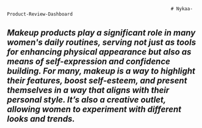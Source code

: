                                                                 # Nykaa-Product-Review-Dashboard
## *Makeup products play a significant role in many women's daily routines, serving not just as tools for enhancing physical appearance but also as means of self-expression and confidence building. For many, makeup is a way to highlight their features, boost self-esteem, and present themselves in a way that aligns with their personal style. It’s also a creative outlet, allowing women to experiment with different looks and trends.*
